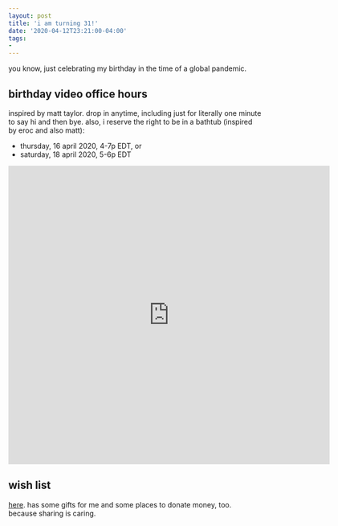 ```yaml
---
layout: post
title: 'i am turning 31!'
date: '2020-04-12T23:21:00-04:00'
tags:
- 
--- 
```


you know, just celebrating my birthday in the time of a global pandemic. 

## birthday video office hours

inspired by matt taylor. drop in anytime, including just for literally one minute to say hi and then bye. also, i reserve the right to be in a bathtub (inspired by eroc and also matt):

* thursday, 16 april 2020, 4-7p EDT, or
* saturday, 18 april 2020, 5-6p EDT

<iframe src="https://docs.google.com/forms/d/e/1FAIpQLSeUqNC9FUkXS3nCegrD00SsIr84Jr19lHAY78dS9IniJ2-TkQ/viewform?embedded=true" width="640" height="594" frameborder="0" marginheight="0" marginwidth="0">Loading…</iframe>


## wish list

[here](https://docs.google.com/spreadsheets/d/1G2ve18VOrN9B5QAdpzY4h-_c0qco_VJDhOMJCypZP3s/edit#gid=0). has some gifts for me and some places to donate money, too. because sharing is caring. 

<!-- hyperlink bank -->


<!-- &#042; = asterisk -->
<!-- &#039; = single quote '-->
